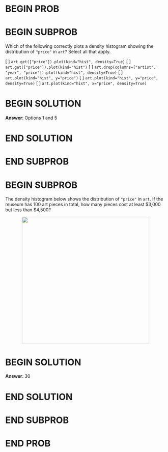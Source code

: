 # BEGIN PROB

# BEGIN SUBPROB

Which of the following correctly plots a density histogram showing the
distribution of `"price"` in `art`? Select all that apply.

[ ] `art.get(["price"]).plot(kind="hist", density=True)`
[ ] `art.get(["price"]).plot(kind="hist")`
[ ] `art.drop(columns=["artist", "year", "price"]).plot(kind="hist", density=True)`
[ ] `art.plot(kind="hist", y="price")`
[ ] `art.plot(kind="hist", y="price", density=True)`
[ ] `art.plot(kind="hist", x="price", density=True)`

# BEGIN SOLUTION

**Answer**: Options 1 and 5

# END SOLUTION

# END SUBPROB

# BEGIN SUBPROB

The density histogram below shows the distribution of `"price"` in
`art`. If the museum has 100 art pieces in total, how many pieces cost
at least \$3,000 but less than \$4,500?

<center><img src="../../assets/images/sp24-quizzes/prices.png" width=400></center>


# BEGIN SOLUTION

**Answer**: 30

# END SOLUTION

# END SUBPROB

# END PROB
